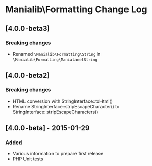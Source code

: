 # Manialib\Formatting Change Log

## [4.0.0-beta3]
### Breaking changes
- Renamed `\Manialib\Formatting\String` in `\Manialib\Formatting\ManialanetString`

## [4.0.0-beta2]
### Breaking changes
- HTML conversion with StringInterface::toHtml()
- Rename StringInterface::stripEscapeCharacter() to StringInterface::stripEscapeCharacters()

## [4.0.0-beta] - 2015-01-29
### Added
- Various information to prepare first release
- PHP Unit tests
